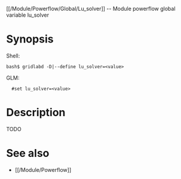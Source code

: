 [[/Module/Powerflow/Global/Lu_solver]] -- Module powerflow global variable lu_solver

# Synopsis

Shell:

~~~
bash$ gridlabd -D|--define lu_solver=<value>
~~~

GLM:

~~~
  #set lu_solver=<value>
~~~

# Description

TODO

# See also

* [[/Module/Powerflow]]
